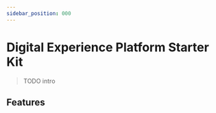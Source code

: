 ```yaml
---
sidebar_position: 000
---
```


# Digital Experience Platform Starter Kit

> TODO intro

## Features
